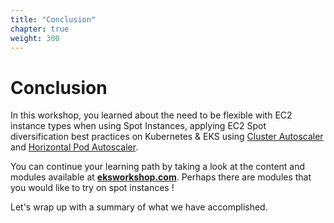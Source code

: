 ```yaml
---
title: "Conclusion"
chapter: true
weight: 300
---
```


# Conclusion

In this workshop, you learned about the need to be flexible with EC2 instance types when using Spot Instances, applying EC2 Spot diversification best practices on Kubernetes & EKS using [Cluster Autoscaler](https://github.com/kubernetes/autoscaler/tree/master/cluster-autoscaler) and [Horizontal Pod Autoscaler](https://kubernetes.io/docs/tasks/run-application/horizontal-pod-autoscale/).

You can continue your learning path by taking a look at the content and modules available at **[eksworkshop.com](https://eksworkshop.com/)**. Perhaps there are modules that you would like to try on spot instances ! 

Let's wrap up with a summary of what we have accomplished.